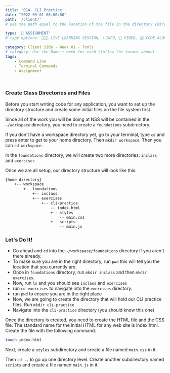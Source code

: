 ```yaml
---
title: '01A. CLI Practice'
date: "2022-09-01 08:00:00"
path: '/client/'
# use the path equal to the location of the file in the directory (directory structure)

type: '📝 ASSIGNMENT'
# type options: 👩🏽‍🏫 LIVE LEARNING SESSION, ℹ️ INFO, 🎥 VIDEO, 💻 CODE ALONG, 🥼LAB, ↩️ REVIEW/NOTES, 👥 GROUP LEARNING, 👷🏼‍♂️ GROUP PROJECT, 🧠 ASSESSMENT, 📝 ASSIGNMENT

category: Client Side - Week 01 - Tools
# category: Use the Name + week for each (follow the format above)
tags: 
    - Command Line
    - Terminal Commands
    - Assignment

---
```

### Create Class Directories and Files
 
Before you start writing code for any application, you want to set up the directory structure and create some initial files on the file system first.
 
Since all of the work you will be doing at NSS will be contained in the `~/workspace` directory, you need to create a `foundations` subdirectory.

If you don't have a workspace directory yet, go to your terminal, type `cd` and press enter to get to your home directory. Then `mkdir workspace`. Then you can `cd workspace`.
 
In the `foundations` directory, we will create two more directories: `inclass` and `exercises`
 
Once we are all setup, our directory structure will look like this:

```bash
{home directory}
    +-- workspace
        +-- foundations
            +-- inclass
            +-- exercises
                +-- cli-practice
                    -- index.html
                    +-- styles
                        -- main.css
                    +-- scripts
                        -- main.js
```

### Let's Do It!
- Go ahead and `cd` into the `~/workspace/foundations` directory if you aren't there already.
- To make sure you are in the right directory, run `pwd` this will tell you the location that you currently are.
- Once in `foundations` directory, run `mkdir inclass` and then `mkdir exercises`.
- Now, run `ls` and you should see `inclass` and `exercises`
- run `cd exercises` to navigate into the `exercises` directory.
- run `pwd` to ensure you are in the right place
- Now, we are going to create the directory that will hold our CLI practice files. Run `mkdir cli-practice`
- Navigate into the `cli-practice` directory (you should know this one)

Once the directory is created, you need to create the HTML file and the CSS file. The standard name for the initial HTML for any web site is index.html.
Create the file with the following command.

```bash
touch index.html
```

Next, create a `styles` subdirectory and create a file named `main.css` in it.

Then `cd ..` to go up one directory level. Create another subdirectory named `scripts` and create a file named `main.js` in it.
